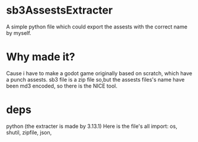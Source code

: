 # sb3AssestsExtracter
A simple python file which could export the assests with the correct name by myself.

# Why made it?
Cause i have to make a godot game originally based on scratch, which have a punch assests. sb3 file is a zip file so,but the assests files's name have been md3 encoded, so there is the NICE tool.

# deps
python (the extracter is made by 3.13.1) 
Here is the file's all import:
os,
shutil,
zipfile,
json,
